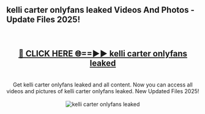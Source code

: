 <h2>kelli carter onlyfans leaked Videos And Photos - Update Files 2025!</h2>
<br>
<div align="center">
<h2><a href="https://top-ai-tools.click/QrbHav" rel="nofollow">🔴 CLICK HERE 🌐==►► kelli carter onlyfans leaked</a></h2>
<br>
Get kelli carter onlyfans leaked and all content. Now you can access all videos and pictures of kelli carter onlyfans leaked. New Updated Files 2025!
<br>
<br>
<a href="https://top-ai-tools.click/QrbHav" rel="nofollow" data-target="animated-image.originalLink"><img src="https://i.ibb.co.com/WyWwxjT/player-gif2.gif" alt="kelli carter onlyfans leaked" style="max-width: 100%; display: inline-block;" data-target="animated-image.originalImage"></a>
</div>
<br>